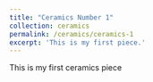```yaml
---
title: "Ceramics Number 1"
collection: ceramics
permalink: /ceramics/ceramics-1
excerpt: 'This is my first piece.'
---
```


This is my first ceramics piece
